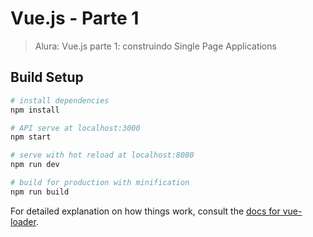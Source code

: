 # Vue.js - Parte 1

> Alura: Vue.js parte 1: construindo Single Page Applications

## Build Setup

``` bash
# install dependencies
npm install

# API serve at localhost:3000
npm start

# serve with hot reload at localhost:8080
npm run dev

# build for production with minification
npm run build
```

For detailed explanation on how things work, consult the [docs for vue-loader](http://vuejs.github.io/vue-loader).